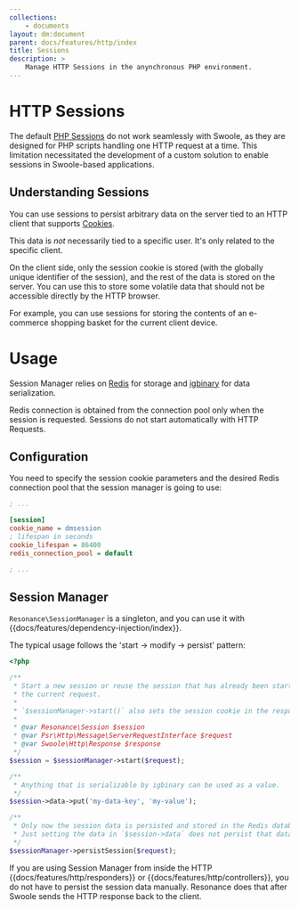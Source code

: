 ```yaml
---
collections: 
    - documents
layout: dm:document
parent: docs/features/http/index
title: Sessions
description: >
    Manage HTTP Sessions in the anynchronous PHP environment.
---
```


# HTTP Sessions

The default [PHP Sessions](https://www.php.net/manual/en/intro.session.php)
do not work seamlessly with Swoole, as they are designed for PHP scripts 
handling one HTTP request at a time. This limitation necessitated the 
development of a custom solution to enable sessions in Swoole-based 
applications.

## Understanding Sessions

You can use sessions to persist arbitrary data on the server tied to an HTTP 
client that supports 
[Cookies](https://developer.mozilla.org/en-US/docs/Web/HTTP/Cookies).

This data is *not* necessarily tied to a specific user. It's only related to 
the specific client. 

On the client side, only the session cookie is stored (with the globally unique 
identifier of the session), and the rest of the data is stored on the server. 
You can use this to store some volatile data that should not be accessible 
directly by the HTTP browser.

For example, you can use sessions for storing the contents of an e-commerce 
shopping basket for the current client device.

# Usage

Session Manager relies on [Redis](https://redis.io/) for storage and 
[igbinary](https://www.php.net/manual/en/intro.igbinary.php) for data
serialization.

Redis connection is obtained from the connection pool only
when the session is requested. Sessions do not start automatically with
HTTP Requests.

## Configuration

You need to specify the session cookie parameters and the desired Redis 
connection pool that the session manager is going to use:

```ini file:config.ini
; ...

[session]
cookie_name = dmsession
; lifespan in seconds
cookie_lifespan = 86400
redis_connection_pool = default

; ...
```

## Session Manager

`Resonance\SessionManager` is a singleton, and you can use it with
{{docs/features/dependency-injection/index}}.

The typical usage follows the 'start -> modify -> persist' pattern:

```php
<?php

/**
 * Start a new session or reuse the session that has already been started for
 * the current request.
 * 
 * `$sessionManager->start()` also sets the session cookie in the response.
 * 
 * @var Resonance\Session $session
 * @var Psr\Http\Message\ServerRequestInterface $request
 * @var Swoole\Http\Response $response
 */
$session = $sessionManager->start($request);

/**
 * Anything that is serializable by igbinary can be used as a value.
 */
$session->data->put('my-data-key', 'my-value');

/**
 * Only now the session data is persisted and stored in the Redis database.
 * Just setting the data in `$session->data` does not persist that data.
 */
$sessionManager->persistSession($request);
```

If you are using Session Manager from inside the HTTP
{{docs/features/http/responders}} or {{docs/features/http/controllers}}, you
do not have to persist the session data manually. Resonance does that 
after Swoole sends the HTTP response back to the client.

